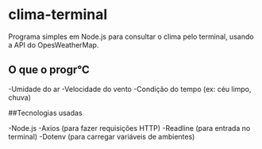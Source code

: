 # clima-terminal 	
Programa simples em Node.js para consultar o clima pelo terminal, usando a API do OpesWeatherMap.

## O que o progr°C
-Umidade do ar
-Velocidade do vento
-Condição do tempo (ex: céu limpo, chuva)

##Tecnologias usadas

-Node.js
-Axios (para fazer requisições HTTP)
-Readline (para entrada no terminal)
-Dotenv (para carregar variáveis de ambientes)

